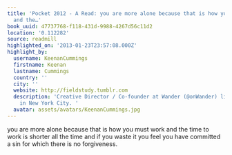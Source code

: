 ```yaml
---
title: 'Pocket 2012 - A Read: you are more alone because that is how you must work
  and the…'
book_uuid: 47737768-f118-431d-9988-4267d56c11d2
location: '0.112282'
source: readmill
highlighted_on: '2013-01-23T23:57:08.000Z'
highlight_by:
  username: KeenanCummings
  firstname: Keenan
  lastname: Cummings
  country: ''
  city: ''
  website: http://fieldstudy.tumblr.com
  description: 'Creative Director / Co-founder at Wander (@onWander) living and working
    in New York City. '
  avatar: assets/avatars/KeenanCummings.jpg
---
```


you are more alone because that is how you must work and the time to work is shorter all the time and if you waste it you feel you have committed a sin for which there is no forgiveness.